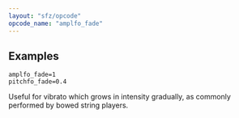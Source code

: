 ```yaml
---
layout: "sfz/opcode"
opcode_name: "amplfo_fade"
---
```

## Examples

```
amplfo_fade=1
pitchfo_fade=0.4
```

Useful for vibrato which grows in intensity gradually,
as commonly performed by bowed string players.
